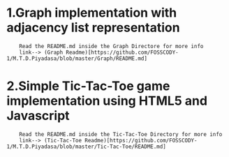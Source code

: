 # 1.Graph implementation with adjacency list representation 

        Read the README.md inside the Graph Directore for more info
        link--> (Graph Readme)[https://github.com/FOSSCODY-1/M.T.D.Piyadasa/blob/master/Graph/README.md]
        
# 2.Simple Tic-Tac-Toe game implementation using HTML5 and Javascript

        Read the README.md inside the Tic-Tac-Toe Directory for more info
        link--> (Tic-Tac-Toe Readme)[https://github.com/FOSSCODY-1/M.T.D.Piyadasa/blob/master/Tic-Tac-Toe/README.md]






